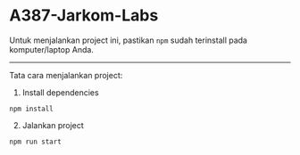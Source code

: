 # A387-Jarkom-Labs

Untuk menjalankan project ini, pastikan `npm` sudah terinstall pada komputer/laptop Anda.

---

Tata cara menjalankan project:

1. Install dependencies

```
npm install
```

2. Jalankan project

```
npm run start
```
